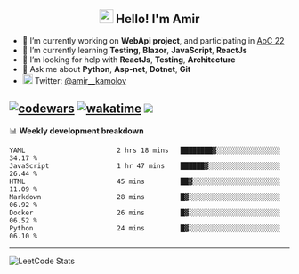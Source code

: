 <h2 align="center"><img src="https://media.giphy.com/media/hvRJCLFzcasrR4ia7z/giphy.gif" width="25px"> Hello! I'm Amir</h2>

- 🔭 I’m currently working on **WebApi project**, and participating in [AoC 22](https://adventofcode.com/)
- 🌱 I’m currently learning **Testing**, **Blazor**, **JavaScript**, **ReactJs**
- 🤔 I’m looking for help with **ReactJs**, **Testing**, **Architecture**
- 💬 Ask me about **Python**, **Asp-net**, **Dotnet**, **Git**
- <img alt="Amir Kamolov | Twitter" width="18px" src="https://raw.githubusercontent.com/peterthehan/peterthehan/master/assets/twitter.svg" /> Twitter: [@amir__kamolov](https://twitter.com/amir__kamolov)

[![codewars](https://www.codewars.com/users/Kamolov%20Amir/badges/micro)](https://www.codewars.com/users/Kamolov%20Amir)
[![wakatime](https://wakatime.com/badge/user/12da36de-2fca-4ef2-bb44-ec10c4750b61.svg)](https://wakatime.com/@12da36de-2fca-4ef2-bb44-ec10c4750b61)
![](https://komarev.com/ghpvc/?username=Amir0715&style=flat-square)
---

📊 **Weekly development breakdown**
<!--START_SECTION:waka-->

```text
YAML                       2 hrs 18 mins   ████████▓░░░░░░░░░░░░░░░░   34.17 %
JavaScript                 1 hr 47 mins    ██████▓░░░░░░░░░░░░░░░░░░   26.44 %
HTML                       45 mins         ██▓░░░░░░░░░░░░░░░░░░░░░░   11.09 %
Markdown                   28 mins         █▓░░░░░░░░░░░░░░░░░░░░░░░   06.92 %
Docker                     26 mins         █▓░░░░░░░░░░░░░░░░░░░░░░░   06.52 %
Python                     24 mins         █▓░░░░░░░░░░░░░░░░░░░░░░░   06.10 %
```

<!--END_SECTION:waka-->

---

![LeetCode Stats](https://leetcard.jacoblin.cool/Amir0715?theme=dark&font=Noto%20Sans%20Mono&ext=heatmap)
